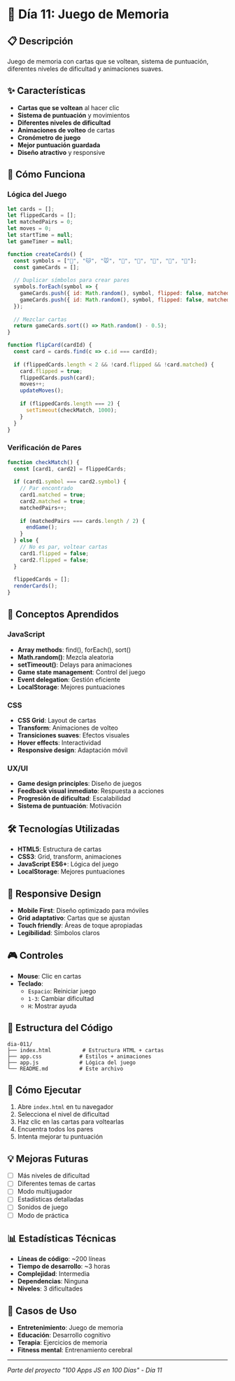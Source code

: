 # 🧠 Día 11: Juego de Memoria

## 📋 Descripción
Juego de memoria con cartas que se voltean, sistema de puntuación, diferentes niveles de dificultad y animaciones suaves.

## ✨ Características
- **Cartas que se voltean** al hacer clic
- **Sistema de puntuación** y movimientos
- **Diferentes niveles de dificultad**
- **Animaciones de volteo** de cartas
- **Cronómetro de juego**
- **Mejor puntuación guardada**
- **Diseño atractivo** y responsive

## 🚀 Cómo Funciona

### Lógica del Juego
```javascript
let cards = [];
let flippedCards = [];
let matchedPairs = 0;
let moves = 0;
let startTime = null;
let gameTimer = null;

function createCards() {
  const symbols = ["🐶", "🐱", "🐭", "🐹", "🐰", "🦊", "🐻", "🐼"];
  const gameCards = [];
  
  // Duplicar símbolos para crear pares
  symbols.forEach(symbol => {
    gameCards.push({ id: Math.random(), symbol, flipped: false, matched: false });
    gameCards.push({ id: Math.random(), symbol, flipped: false, matched: false });
  });
  
  // Mezclar cartas
  return gameCards.sort(() => Math.random() - 0.5);
}

function flipCard(cardId) {
  const card = cards.find(c => c.id === cardId);
  
  if (flippedCards.length < 2 && !card.flipped && !card.matched) {
    card.flipped = true;
    flippedCards.push(card);
    moves++;
    updateMoves();
    
    if (flippedCards.length === 2) {
      setTimeout(checkMatch, 1000);
    }
  }
}
```

### Verificación de Pares
```javascript
function checkMatch() {
  const [card1, card2] = flippedCards;
  
  if (card1.symbol === card2.symbol) {
    // Par encontrado
    card1.matched = true;
    card2.matched = true;
    matchedPairs++;
    
    if (matchedPairs === cards.length / 2) {
      endGame();
    }
  } else {
    // No es par, voltear cartas
    card1.flipped = false;
    card2.flipped = false;
  }
  
  flippedCards = [];
  renderCards();
}
```

## 🎯 Conceptos Aprendidos

### JavaScript
- **Array methods**: find(), forEach(), sort()
- **Math.random()**: Mezcla aleatoria
- **setTimeout()**: Delays para animaciones
- **Game state management**: Control del juego
- **Event delegation**: Gestión eficiente
- **LocalStorage**: Mejores puntuaciones

### CSS
- **CSS Grid**: Layout de cartas
- **Transform**: Animaciones de volteo
- **Transiciones suaves**: Efectos visuales
- **Hover effects**: Interactividad
- **Responsive design**: Adaptación móvil

### UX/UI
- **Game design principles**: Diseño de juegos
- **Feedback visual inmediato**: Respuesta a acciones
- **Progresión de dificultad**: Escalabilidad
- **Sistema de puntuación**: Motivación

## 🛠️ Tecnologías Utilizadas
- **HTML5**: Estructura de cartas
- **CSS3**: Grid, transform, animaciones
- **JavaScript ES6+**: Lógica del juego
- **LocalStorage**: Mejores puntuaciones

## 📱 Responsive Design
- **Mobile First**: Diseño optimizado para móviles
- **Grid adaptativo**: Cartas que se ajustan
- **Touch friendly**: Áreas de toque apropiadas
- **Legibilidad**: Símbolos claros

## 🎮 Controles
- **Mouse**: Clic en cartas
- **Teclado**: 
  - `Espacio`: Reiniciar juego
  - `1-3`: Cambiar dificultad
  - `H`: Mostrar ayuda

## 🔧 Estructura del Código
```
dia-011/
├── index.html          # Estructura HTML + cartas
├── app.css            # Estilos + animaciones
├── app.js             # Lógica del juego
└── README.md          # Este archivo
```

## 🚀 Cómo Ejecutar
1. Abre `index.html` en tu navegador
2. Selecciona el nivel de dificultad
3. Haz clic en las cartas para voltearlas
4. Encuentra todos los pares
5. Intenta mejorar tu puntuación

## 💡 Mejoras Futuras
- [ ] Más niveles de dificultad
- [ ] Diferentes temas de cartas
- [ ] Modo multijugador
- [ ] Estadísticas detalladas
- [ ] Sonidos de juego
- [ ] Modo de práctica

## 📊 Estadísticas Técnicas
- **Líneas de código**: ~200 líneas
- **Tiempo de desarrollo**: ~3 horas
- **Complejidad**: Intermedia
- **Dependencias**: Ninguna
- **Niveles**: 3 dificultades

## 🧠 Casos de Uso
- **Entretenimiento**: Juego de memoria
- **Educación**: Desarrollo cognitivo
- **Terapia**: Ejercicios de memoria
- **Fitness mental**: Entrenamiento cerebral

---
*Parte del proyecto "100 Apps JS en 100 Días" - Día 11*
